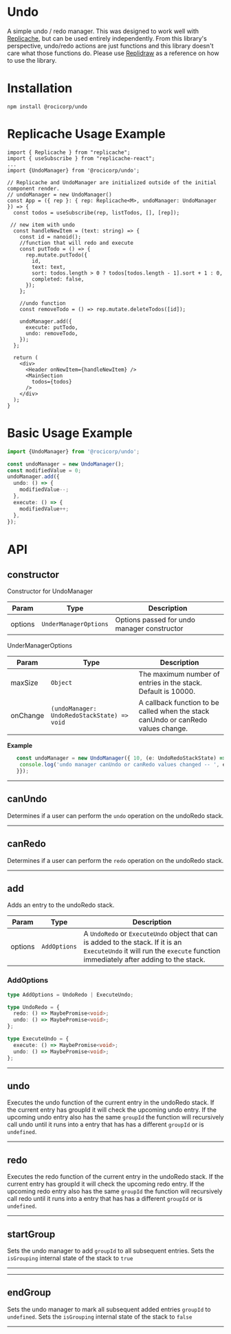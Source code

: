 # Undo

A simple undo / redo manager. This was designed to work well with [Replicache](replicache.dev), but can be used entirely independently. From this library's perspective, undo/redo actions are just functions and this library doesn't care what those functions do. Please use [Replidraw](http://github.com/rocicorp/replidraw) as a reference on how to use the library.

# Installation

```
npm install @rocicorp/undo
```

# Replicache Usage Example

```tsx
import { Replicache } from "replicache";
import { useSubscribe } from "replicache-react";
...
import {UndoManager} from '@rocicorp/undo';

// Replicache and UndoManager are initialized outside of the initial component render.
// undoManager = new UndoManager()
const App = ({ rep }: { rep: Replicache<M>, undoManager: UndoManager }) => {
  const todos = useSubscribe(rep, listTodos, [], [rep]);

 // new item with undo
  const handleNewItem = (text: string) => {
    const id = nanoid();
    //function that will redo and execute
    const putTodo = () => {
      rep.mutate.putTodo({
        id,
        text: text,
        sort: todos.length > 0 ? todos[todos.length - 1].sort + 1 : 0,
        completed: false,
      });
    };

    //undo function
    const removeTodo = () => rep.mutate.deleteTodos([id]);

    undoManager.add({
      execute: putTodo,
      undo: removeTodo,
    });
  };

  return (
    <div>
      <Header onNewItem={handleNewItem} />
      <MainSection
        todos={todos}
      />
    </div>
  );
}
```

# Basic Usage Example

```ts
import {UndoManager} from '@rocicorp/undo';

const undoManager = new UndoManager();
const modifiedValue = 0;
undoManager.add({
  undo: () => {
    modifiedValue--;
  },
  execute: () => {
    modifiedValue++;
  },
});
```

# API

## <b>constructor</b>

Constructor for UndoManager

| Param   | Type                             | Description                                 |
| ------- | -------------------------------- | ------------------------------------------- |
| options | <code>UnderManagerOptions</code> | Options passed for undo manager constructor |

UnderManagerOptions

| Param    | Type                                                   | Description                                                                       |
| -------- | ------------------------------------------------------ | --------------------------------------------------------------------------------- |
| maxSize  | <code>Object</code>                                    | The maximum number of entries in the stack. Default is 10000.                     |
| onChange | <code>(undoManager: UndoRedoStackState) => void</code> | A callback function to be called when the stack canUndo or canRedo values change. |

**Example**

```ts
   const undoManager = new UndoManager({ 10, (e: UndoRedoStackState) => {
    console.log('undo manager canUndo or canRedo values changed -- ', e.canUndo, e.canRedo);
   }});
```

---

## <b>canUndo</b>

Determines if a user can perform the `undo` operation on the undoRedo stack.

---

## <b>canRedo</b>

Determines if a user can perform the `redo` operation on the undoRedo stack.

---

## <b>add</b>

Adds an entry to the undoRedo stack.

| Param   | Type                    | Description                                                                                                                                                              |
| ------- | ----------------------- | ------------------------------------------------------------------------------------------------------------------------------------------------------------------------ |
| options | <code>AddOptions</code> | A `UndoRedo` or `ExecuteUndo` object that can is added to the stack. If it is an `ExecuteUndo` it will run the `execute` function immediately after adding to the stack. |

### AddOptions

```ts
type AddOptions = UndoRedo | ExecuteUndo;

type UndoRedo = {
  redo: () => MaybePromise<void>;
  undo: () => MaybePromise<void>;
};

type ExecuteUndo = {
  execute: () => MaybePromise<void>;
  undo: () => MaybePromise<void>;
};
```

---

## <b>undo</b>

Executes the undo function of the current entry in the undoRedo stack. If the current entry has groupId it will check the upcoming undo entry. If the upcoming undo entry also has the same `groupId` the function will recursively call undo until it runs into a entry that has has a different `groupId` or is `undefined`.

---

## <b>redo</b>

Executes the redo function of the current entry in the undoRedo stack. If the current entry has groupId it will check the upcoming redo entry. If the upcoming redo entry also has the same `groupId` the function will recursively call redo until it runs into a entry that has has a different `groupId` or is `undefined`.

---

## <b>startGroup</b>

Sets the undo manager to add  `groupId` to all subsequent entries. Sets the `isGrouping` internal state of the stack to `true`

---

---

## <b>endGroup</b>

Sets the undo manager to mark all subsequent added entries `groupId` to `undefined`. Sets the `isGrouping` internal state of the stack to `false`

---
